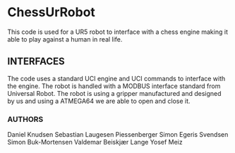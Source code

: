 # ChessUrRobot
This code is used for a UR5 robot to interface with a chess engine making it able to play against a human in real life.

## INTERFACES
The code uses a standard UCI engine and UCI commands to interface with the engine. The robot is handled with a MODBUS interface standard from Universal Robot. The robot is using a gripper manufactured and designed by us and using a ATMEGA64 we are able to open and close it.

### AUTHORS
Daniel Knudsen
Sebastian Laugesen Piessenberger
Simon Egeris Svendsen
Simon Buk-Mortensen
Valdemar Beiskjær Lange
Yosef Meiz